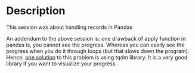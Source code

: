 # Description

This session was about handling records in Pandas

An addendum to the above session is: one drawback of apply function in pandas is, you cannot see the progress. Whereas you can easily see the progress when you do it through loops (but that slows down the program). Hence, [one solution](https://stackoverflow.com/a/34365537/2374691) to this problem is using tqdm library. It is a very good library if you want to visualize your progress. 
